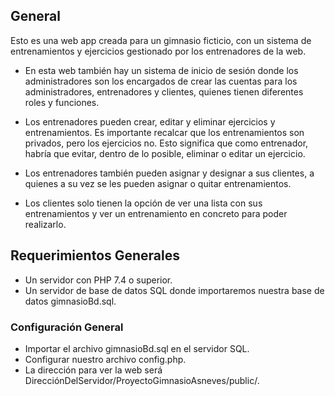 ## General
Esto es una web app creada para un gimnasio ficticio, con un sistema de entrenamientos y ejercicios gestionado por los entrenadores de la web.

- En esta web también hay un sistema de inicio de sesión donde los administradores son los encargados de crear las cuentas para los administradores, entrenadores y clientes, quienes tienen diferentes roles y funciones.

- Los entrenadores pueden crear, editar y eliminar ejercicios y entrenamientos. Es importante recalcar que los entrenamientos son privados, pero los ejercicios no. Esto significa que como entrenador, habría que evitar, dentro de lo posible, eliminar o editar un ejercicio.

- Los entrenadores también pueden asignar y designar a sus clientes, a quienes a su vez se les pueden asignar o quitar entrenamientos.

- Los clientes solo tienen la opción de ver una lista con sus entrenamientos y ver un entrenamiento en concreto para poder realizarlo.

## Requerimientos Generales
- Un servidor con PHP 7.4 o superior.
- Un servidor de base de datos SQL donde importaremos nuestra base de datos gimnasioBd.sql.

### Configuración General
- Importar el archivo gimnasioBd.sql en el servidor SQL.
- Configurar nuestro archivo config.php.
- La dirección para ver la web será DirecciónDelServidor/ProyectoGimnasioAsneves/public/.

